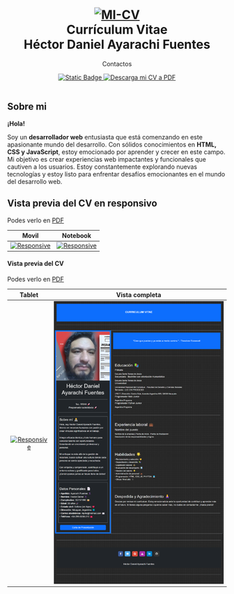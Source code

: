 <h1 align="center">
  <a href="https://hectordanielayarachifuentes.github.io/cv-boostrap/" title="MI-CV">
    <img alt="MI-CV" src="img-readme\cv-animacion.gif" width="200px" height="200px" />
  </a>
  <br />
   Currículum Vitae
     <br />
   Héctor Daniel Ayarachi Fuentes
</h1>








<p align="center">
Contactos
</p>




<div align="center">
  <a href="mailto:mp4o@hotmail.com">
   <img alt="Static Badge" src="https://img.shields.io/badge/E%20mail-mp4o%40hotmail.com-blue">

  </a>








  <a href="https://hectordanielayarachifuentes.github.io/CV/">
    <img alt="Descarga mi CV a PDF" src="https://img.shields.io/badge/Descarga mi CV a -PDF-red.svg" />
  </a>
 
</div>

<br />

## Sobre mi




**¡Hola!**<br />

 Soy un **desarrollador web** entusiasta que está comenzando en este apasionante mundo del desarrollo. Con sólidos conocimientos en **HTML, CSS y JavaScript**, estoy emocionado por aprender y crecer en este campo. Mi objetivo es crear experiencias web impactantes y funcionales que cautiven a los usuarios. Estoy constantemente explorando nuevas tecnologías y estoy listo para enfrentar desafíos emocionantes en el mundo del desarrollo web.








## Vista previa del CV en responsivo     


Podes verlo en [PDF](https://hectordanielayarachifuentes.github.io/CV/)

| Movil | Notebook |
|:---:|:---:|
| [![Responsive](img-readme\mobile.gif)](https://hectordanielayarachifuentes.github.io/CV/)  | [![Responsive](img-readme\notebook.gif)](https://hectordanielayarachifuentes.github.io/CV/) |

#### Vista previa del CV  

Podes verlo en [PDF](https://hectordanielayarachifuentes.github.io/CV/)

| Tablet | Vista completa |
|:---:|:---:|
| [![Responsive](img-readme\tablet.gif)](https://hectordanielayarachifuentes.github.io/CV/)  | [![Responsive](img-readme\cv-completo.png)](https://hectordanielayarachifuentes.github.io/CV/) |


